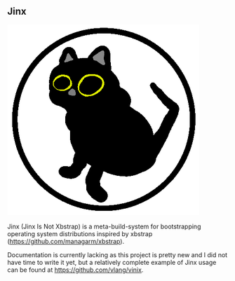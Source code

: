 ## Jinx

![Jinx logo](/logo-small.png?raw=true "Jinx logo")

Jinx (Jinx Is Not Xbstrap) is a meta-build-system for bootstrapping operating system
distributions inspired by xbstrap (https://github.com/managarm/xbstrap).

Documentation is currently lacking as this project is pretty new and I did not
have time to write it yet, but a relatively complete example of Jinx usage can be found at
https://github.com/vlang/vinix.
